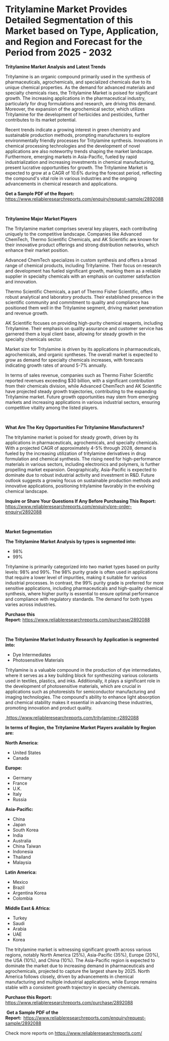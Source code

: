 <p><h1>Tritylamine Market Provides Detailed Segmentation of this Market based on Type, Application, and Region and Forecast for the Period from 2025 - 2032</h1></p><p><strong>Tritylamine Market Analysis and Latest Trends</strong></p>
<p><p>Tritylamine is an organic compound primarily used in the synthesis of pharmaceuticals, agrochemicals, and specialized chemicals due to its unique chemical properties. As the demand for advanced materials and specialty chemicals rises, the Tritylamine Market is poised for significant growth. The increasing applications in the pharmaceutical industry, particularly for drug formulations and research, are driving this demand. Moreover, the expansion of the agrochemical sector, which utilizes Tritylamine for the development of herbicides and pesticides, further contributes to its market potential.</p><p>Recent trends indicate a growing interest in green chemistry and sustainable production methods, prompting manufacturers to explore environmentally friendly processes for Tritylamine synthesis. Innovations in chemical processing technologies and the development of novel applications are also noteworthy trends shaping the market landscape. Furthermore, emerging markets in Asia-Pacific, fueled by rapid industrialization and increasing investments in chemical manufacturing, present lucrative opportunities for growth. The Tritylamine Market is expected to grow at a CAGR of 10.6% during the forecast period, reflecting the compound's vital role in various industries and the ongoing advancements in chemical research and applications.</p></p>
<p><strong>Get a Sample PDF of the Report:&nbsp;</strong> <a href="https://www.reliableresearchreports.com/enquiry/request-sample/2892088?utm_campaign=3060&utm_medium=2&utm_source=Github&utm_content=ia&utm_term=15032025&utm_id=tritylamine">https://www.reliableresearchreports.com/enquiry/request-sample/2892088</a></p>
<p>&nbsp;</p>
<p><strong>Tritylamine Major Market Players</strong></p>
<p><p>The Tritylamine market comprises several key players, each contributing uniquely to the competitive landscape. Companies like Advanced ChemTech, Thermo Scientific Chemicals, and AK Scientific are known for their innovative product offerings and strong distribution networks, which enhance their market position.</p><p>Advanced ChemTech specializes in custom synthesis and offers a broad range of chemical products, including Tritylamine. Their focus on research and development has fueled significant growth, marking them as a reliable supplier in specialty chemicals with an emphasis on customer satisfaction and innovation.</p><p>Thermo Scientific Chemicals, a part of Thermo Fisher Scientific, offers robust analytical and laboratory products. Their established presence in the scientific community and commitment to quality and compliance has positioned them well in the Tritylamine segment, driving market penetration and revenue growth.</p><p>AK Scientific focuses on providing high-purity chemical reagents, including Tritylamine. Their emphasis on quality assurance and customer service has garnered them a loyal client base, allowing for steady growth in the specialty chemicals sector.</p><p>Market size for Tritylamine is driven by its applications in pharmaceuticals, agrochemicals, and organic syntheses. The overall market is expected to grow as demand for specialty chemicals increases, with forecasts indicating growth rates of around 5-7% annually.</p><p>In terms of sales revenue, companies such as Thermo Fisher Scientific reported revenues exceeding $30 billion, with a significant contribution from their chemicals division, while Advanced ChemTech and AK Scientific have projected steady growth trajectories, contributing to the expanding Tritylamine market. Future growth opportunities may stem from emerging markets and increasing applications in various industrial sectors, ensuring competitive vitality among the listed players.</p></p>
<p>&nbsp;</p>
<p><strong>What Are The Key Opportunities For Tritylamine Manufacturers?</strong></p>
<p><p>The tritylamine market is poised for steady growth, driven by its applications in pharmaceuticals, agrochemicals, and specialty chemicals. With a projected CAGR of approximately 4-5% through 2028, demand is fueled by the increasing utilization of tritylamine derivatives in drug formulation and chemical synthesis. The rising need for high-performance materials in various sectors, including electronics and polymers, is further propelling market expansion. Geographically, Asia-Pacific is expected to dominate due to robust industrial activity and investment in R&D. Future outlook suggests a growing focus on sustainable production methods and innovative applications, positioning tritylamine favorably in the evolving chemical landscape.</p></p>
<p><strong>Inquire or Share Your Questions If Any Before Purchasing This Report:</strong> <a href="https://www.reliableresearchreports.com/enquiry/pre-order-enquiry/2892088?utm_campaign=3060&utm_medium=2&utm_source=Github&utm_content=ia&utm_term=15032025&utm_id=tritylamine">https://www.reliableresearchreports.com/enquiry/pre-order-enquiry/2892088</a></p>
<p>&nbsp;</p>
<p><strong>Market Segmentation</strong></p>
<p><strong>The Tritylamine Market Analysis by types is segmented into:</strong></p>
<p><ul><li>98%</li><li>99%</li></ul></p>
<p><p>Tritylamine is primarily categorized into two market types based on purity levels: 98% and 99%. The 98% purity grade is often used in applications that require a lower level of impurities, making it suitable for various industrial processes. In contrast, the 99% purity grade is preferred for more sensitive applications, including pharmaceuticals and high-quality chemical synthesis, where higher purity is essential to ensure optimal performance and compliance with regulatory standards. The demand for both types varies across industries.</p></p>
<p><strong>Purchase this Report:&nbsp;</strong><a href="https://www.reliableresearchreports.com/purchase/2892088?utm_campaign=3060&utm_medium=2&utm_source=Github&utm_content=ia&utm_term=15032025&utm_id=tritylamine">https://www.reliableresearchreports.com/purchase/2892088</a></p>
<p>&nbsp;</p>
<p><strong>The Tritylamine Market Industry Research by Application is segmented into:</strong></p>
<p><ul><li>Dye Intermediates</li><li>Photosensitive Materials</li></ul></p>
<p><p>Tritylamine is a valuable compound in the production of dye intermediates, where it serves as a key building block for synthesizing various colorants used in textiles, plastics, and inks. Additionally, it plays a significant role in the development of photosensitive materials, which are crucial in applications such as photoresists for semiconductor manufacturing and imaging technologies. The compound's ability to enhance light absorption and chemical stability makes it essential in advancing these industries, promoting innovation and product quality.</p></p>
<p><a href="https://www.reliableresearchreports.com/tritylamine-r2892088?utm_campaign=3060&utm_medium=2&utm_source=Github&utm_content=ia&utm_term=15032025&utm_id=tritylamine">&nbsp;https://www.reliableresearchreports.com/tritylamine-r2892088</a></p>
<p><strong>In terms of Region, the Tritylamine Market Players available by Region are:</strong></p>
<p>
    <p> <strong> North America: </strong>
        <ul>
            <li>United States</li>
            <li>Canada</li>
        </ul>
        </p> 
    <p> <strong> Europe: </strong>
        <ul>
            <li>Germany</li>
            <li>France</li>
            <li>U.K.</li>
            <li>Italy</li>
            <li>Russia</li>
        </ul>
        </p> 
    <p> <strong> Asia-Pacific: </strong>
        <ul>
            <li>China</li>
            <li>Japan</li>
            <li>South Korea</li>
            <li>India</li>
            <li>Australia</li>
            <li>China Taiwan</li>
            <li>Indonesia</li>
            <li>Thailand</li>
            <li>Malaysia</li>
        </ul>
        </p> 
    <p> <strong> Latin America: </strong>
        <ul>
            <li>Mexico</li>
            <li>Brazil</li>
            <li>Argentina Korea</li>
            <li>Colombia</li>
        </ul>
        </p> 
    <p> <strong> Middle East & Africa: </strong>
        <ul>
            <li>Turkey</li>
            <li>Saudi</li>
            <li>Arabia</li>
            <li>UAE</li>
            <li>Korea</li>
        </ul>
    </p>
    </p>
<p><p>The tritylamine market is witnessing significant growth across various regions, notably North America (25%), Asia-Pacific (35%), Europe (20%), the USA (10%), and China (10%). The Asia-Pacific region is expected to dominate the market due to increasing demand in pharmaceuticals and agrochemicals, projected to capture the largest share by 2025. North America follows closely, driven by advancements in chemical manufacturing and multiple industrial applications, while Europe remains stable with a consistent growth trajectory in specialty chemicals.</p></p>
<p><strong>Purchase this Report: </strong><a href="https://www.reliableresearchreports.com/purchase/2892088?utm_campaign=3060&utm_medium=2&utm_source=Github&utm_content=ia&utm_term=15032025&utm_id=tritylamine">https://www.reliableresearchreports.com/purchase/2892088</a></p>
<p>&nbsp;<strong>Get a Sample PDF of the Report:&nbsp;&nbsp;</strong><a href="https://www.reliableresearchreports.com/enquiry/request-sample/2892088?utm_campaign=3060&utm_medium=2&utm_source=Github&utm_content=ia&utm_term=15032025&utm_id=tritylamine">https://www.reliableresearchreports.com/enquiry/request-sample/2892088</a></p>
<p><strong></strong></p>
<p>Check more reports on <a href="https://www.reliableresearchreports.com/?utm_campaign=3060&utm_medium=2&utm_source=Github&utm_content=ia&utm_term=15032025&utm_id=tritylamine">https://www.reliableresearchreports.com/</a></p>